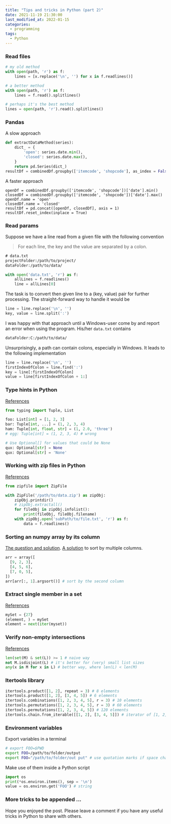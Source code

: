 ```yaml
---
title: "Tips and tricks in Python (part 2)"
date: 2021-11-19 21:30:00
last_modified_at: 2022-01-15
categories:
  - programming
tags:
  - Python
---
```



### Read files
```py
# my old method
with open(path, 'r') as f:
    lines = [x.replace('\n', '') for x in f.readlines()]

# a better method
with open(path, 'r') as f:
    lines = f.read().splitlines()

# perhaps it's the best method
lines = open(path, 'r').read().splitlines()
```


### Pandas
A slow approach
```py
def extractDataMethod(series):
    dict_ = {
        'open': series.date.min(),
        'closed': series.date.max(),
    }
    return pd.Series(dict_)
resultDf = combinedDf.groupby(['itemcode', 'shopcode'], as_index = False).apply(extractDataMethod)
```

A faster approach
```
openDf = combinedDf.groupby(['itemcode', 'shopcode'])['date'].min()
closedDf = combinedDf.groupby(['itemcode', 'shopcode'])['date'].max()
openDf.name = 'open'
closedDf.name = 'closed'
resultDf = pd.concat([openDf, closedDf], axis = 1)
resultDf.reset_index(inplace = True)
```

### Read params
Suppose we have a line read from a given file with the following convention
> For each line, the key and the value are separated by a colon.

```txt
# data.txt
projectFolder:/path/to/project/
dataFolder:/path/to/data/
```
```py
with open('data.txt', 'r') as f:
    allLines = f.readlines()
    line = allLines[0]
```

The task is to convert then given line to a (key, value) pair for further processing. The straight-forward way to handle it would be
```py
line = line.replace('\n', '')
key, value = line.split(':')
```
I was happy with that approach until a Windows-user come by and report an error when using the program. His/her `data.txt` contains
```txt
dataFolder:C:/path/to/data/
```
Unsurprisingly, a path can contain colons, especially in Windows. It leads to the following implementation
```py
line = line.replace('\n', '')
firstIndexOfColon = line.find(':')
key = line[:firstIndexOfColon]
value = line[firstIndexOfColon + 1:]
```

### Type hints in Python
[References](https://mypy.readthedocs.io/en/stable/cheat_sheet_py3.html)

```py
from typing import Tuple, List

foo: List[int] = [1, 2, 3]
bar: Tuple[int, ...] = (1, 2, 3, 4)
ham: Tuple[int, float, str] = (1, 2.0, 'three')
# egg: Tuple[int] = (1, 2, 3, 4) # wrong

# Use Optional[] for values that could be None
qux: Optional[str] = None
qux: Optional[str] = 'None'
```


### Working with zip files in Python
[References](https://docs.python.org/3/library/zipfile.html)
```py
from zipfile import ZipFile

with ZipFile('/path/to/data.zip') as zipObj:
    zipObj.printdir()
    # zipObj.extractall()
    for fileObj in zipObj.infolist():
        print(fileObj, fileObj.filename)
    with zipObj.open('subPath/to/file.txt', 'r') as f:
        data = f.readlines()
```

### Sorting an numpy array by its column
[The question and solution](https://stackoverflow.com/questions/2828059/sorting-arrays-in-numpy-by-column). [A solution](https://stackoverflow.com/a/2828371/11037273) to sort by multiple columns.

```py
arr = array([
  [9, 2, 3],
  [4, 5, 6],
  [7, 0, 5],
])
arr[arr[:, 1].argsort()] # sort by the second column
```

### Extract single member in a set
[References](https://stackoverflow.com/questions/1619514/how-to-extract-the-member-from-single-member-set-in-python)
```py
mySet = {27}
(element, ) = mySet
element = next(iter(myset))
```

### Verify non-empty intersections
[References](https://stackoverflow.com/questions/3170055/test-if-lists-share-any-items-in-python)
```py
len(set(M) & set(L)) >= 1 # naive way
not M.isdisjoint(L) # it's better for (very) small list sizes
any(x in M for x in L) # better way, where len(L) < len(M)
```

### Itertools library
```py
itertools.product([1, 2], repeat = 3) # 8 elements
itertools.product([1, 2], [3, 4, 5]) # 6 elements
itertools.combinations([1, 2, 3, 4, 5], r = 3) # 10 elements
itertools.permutations([1, 2, 3, 4, 5], r = 3) # 60 elements
itertools.permutations([1, 2, 3, 4, 5]) # 120 elements
itertools.chain.from_iterable([[1, 2], [3, 4, 5]]) # iterator of [1, 2, 3, 4, 5]
```

### Environment variables
Export variables in a terminal
```sh
# export FOO=$PWD
export FOO=/path/to/folder/output
export FOO="/path/to/folder/out put" # use quotation marks if space characters are included
```

Make use of them inside a Python script
```py
import os
print(*os.environ.items(), sep = '\n')
value = os.environ.get('FOO') # string
```

### More tricks to be appended ...
Hope you enjoyed the post. Please leave a comment if you have any useful tricks in Python to share with others.

